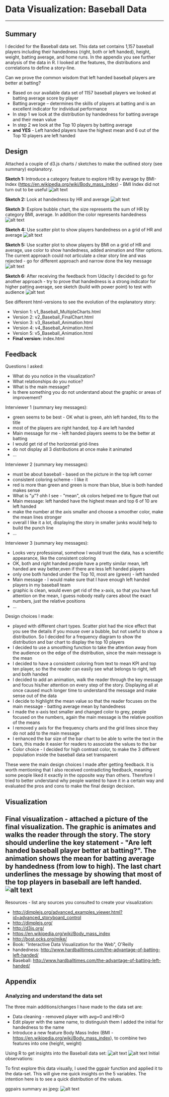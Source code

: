 # Data Visualization: Baseball Data

--------

## Summary

I decided for the Baseball data set. This data set contains 1,157 baseball players including their handedness (right, both or left handed), height, weight, batting average, and home runs. In the appendix you see further analysis of the data in R. I looked at the features, the distributions and correlations to define a story-line.


Can we prove the common wisdom that left handed baseball players are better at batting?

- Based on our available data set of 1157 baseball players we looked at batting average score by player
- Batting average – determines the skills of players at batting and is an excellent indicator for individual performance
- In step 1 we look at the distribution by handedness for batting average and their mean value
- In step 2 we look at the Top 10 players by batting average
- **and YES** - Left handed players have the highest mean and 6 out of the Top 10 players are left handed


## Design


Attached a couple of d3.js charts / sketches to make the outlined story (see summary) explanatory.

<b>Sketch 1:</b> Introduce a category feature to explore HR by average by BMI-Index (https://en.wikipedia.org/wiki/Body_mass_index) - BMI Index did not turn out to be useful
![alt text](img/Sketch1.jpeg)
<end>

<b>Sketch 2:</b> Look at handedness by HR and average
![alt text](img/Sketch2.jpeg)
<end>

<b>Sketch 3:</b> Explore bubble chart, the size represents the sum of HR by category BMI, average. In addition the color represents handedness
![alt text](img/Sketch3.jpeg)
<end>

<b>Sketch 4:</b> Use scatter plot to show players handedness on a grid of HR and average
![alt text](img/Sketch4.jpeg)
<end>

<b>Sketch 5:</b> Use scatter plot to show players by BMI on a grid of HR and average, use color to show handedness, added animation and filter options. The current approach could not articulate a clear story line and was rejected - go for different approach and narrow done the key message
![alt text](img/Sketch5.jpeg)
<end>

<b>Sketch 6:</b> After receiving the feedback from Udacity I decided to go for another approach - try to prove that handedness is a strong indicator for higher patting average, see sketch (build with power point) to test with audience
![alt text](img/Sketch6.jpeg)


See different html-versions to see the evolution of the explanatory story:

- Version 1: v1_Baseball_MultipleCharts.html 
- Version 2: v2_Baseball_FinalChart.html
- Version 3: v3_Baseball_Animation.html 
- Version 4: v4_Baseball_Animation.html
- Version 5: v5_Baseball_Animation.html
- **Final version:** index.html


## Feedback

Questions I asked:

- What do you notice in the visualization?
- What relationships do you notice?
- What is the main message?
- Is there something you do not understand about the graphic or areas of improvement?

Interviewer 1 (summary key messages):

- green seems to be best - OK what is green, ahh left handed, fits to the title
- most of the players are right handed, top 4 are left handed
- Main message for me - left handed players seems to be the better at batting
- I would get rid of the horizontal grid-lines
- do not display all 3 distributions at once make it animated
- ...

Interviewer 2 (summary key messages):

- must be about baseball - based on the picture in the top left corner
- consistent coloring scheme - I like it
- red is more than green and green is more than blue, blue is both handed makes sense
- What is "µ"? ohh I see - "mean", ok colors helped me to figure that out
- Main message: left handed have the highest mean and top 6 of 10 are left handed
- make the number at the axis smaller and choose a smoother color, make the mean lines stronger
- overall I like it a lot, displaying the story in smaller junks would help to build the punch line
- ...

Interviewer 3 (summary key messages):

- Looks very professional, somehow I would trust the data, has a scientific appearance, like the consistent coloring
- OK, both and right handed people have a pretty similar mean, left handed are way better,even if there are less left handed players
- only one both handed under the Top 10, most are (green) - left handed
- Main message - I would make sure that I have enough left handed players in my baseball team
- graphic is clean, would even get rid of the x-axis, so that you have full attention on the mean, I guess nobody really cares about the exact numbers, just the relative positions
- ...


Design choices I made:

- played with different chart types. Scatter plot had the nice effect that you see the details if you mouse over a bubble, but not useful to show a distribution. So I decided for a frequency diagram to show the distribution and bar chart to display the top 10 players
- I decided to use a smoothing function to take the attention away from the audience on the edge of the distribution, since the main message is the mean
- I decided to have a consistent coloring from text to mean KPI and top ten player, so the the reader can easily see what belongs to right, left and both handed
-  I decided to add an animation, walk the reader through the key message and focus his/her attention on every step of the story. Displaying all at once caused much longer time to understand the message and make sense out of the data
-  I decide to highlight the mean value so that the reader focuses on the main message - batting average mean by handedness
-  I made the x-axis text smaller and changed color to grey, people focused on the numbers, again the main message is the relative position of the means
-  I removed y axis for the frequency charts and the grid lines since they do not add to the main message
-  I enhanced the bar size of the bar chart to be able to write the text in the bars, this made it easier for readers to associate the values to the bar
- Color choice - I decided for high contrast color, to make the 3 different population inside the baseball data set transparent

These were the main design choices I made after getting feedback. It is worth mentioning that I also received contradicting feedback, meaning some people liked it exactly in the opposite way than others. Therefore I tried to better understand why people wanted to have it in a certain way and evaluated the pros and cons to make the final design decision.

## Visualization

Final visualization - attached a picture of the final visualization. The graphic is animates and walks the reader through the story. The story should underline the key statement - "Are left handed baseball player better at batting?". The animation shows the mean for batting average by handedness (from low to high). The last chart underlines the message by showing that most of the top players in baseball are left handed.
![alt text](img/final.jpeg)
<end>
--------

Resources - list any sources you consulted to create your visualization:

- http://dimplejs.org/advanced_examples_viewer.html?id=advanced_storyboard_control
- http://dimplejs.org/
- http://d3js.org/
- https://en.wikipedia.org/wiki/Body_mass_index
- http://bost.ocks.org/mike/
- Book: "Interactive Data Visualization for the Web", O'Reilly
- handedness: http://www.hardballtimes.com/the-advantage-of-batting-left-handed/
- Baseball: http://www.hardballtimes.com/the-advantage-of-batting-left-handed/
 
## Appendix

### Analyzing and understand the data set

The three main additions/changes I have made to the data set are:

- Data cleaning - removed player with avg=0 and HR=0
- Edit player with the same name, to distinguish them I added the initial for handedness to the name
- Introduce a new feature Body Mass Index (BMI - https://en.wikipedia.org/wiki/Body_mass_index), to combine two features into one (height, weight)

Using R to get insights into the Baseball data set:
![alt text](img/summary.jpeg)
<end>
![alt text](img/str.jpeg)
<end>
Initial observations:


To first explore this data visually, I used the ggpair function and applied it to the data-set. This will give me quick insights on the 5 variables. The intention here is to see a quick distribution of the values.

ggpairs summary as jpeg:
![alt text](img/Rplot.jpeg)
<end>


